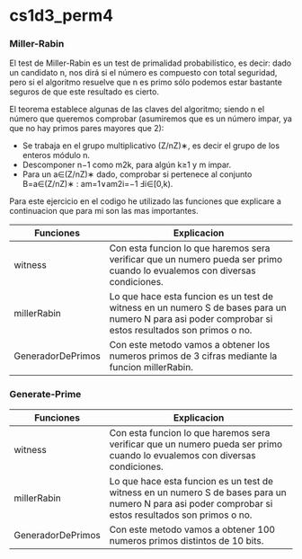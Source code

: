 # cs1d3_perm4

### Miller-Rabin 

El test de Miller-Rabin es un test de primalidad probabilístico, es decir: dado un candidato n, nos dirá si el número es compuesto con total seguridad, pero si el algoritmo resuelve que n es primo sólo podemos estar bastante seguros de que este resultado es cierto.

El teorema establece algunas de las claves del algoritmo; siendo n el número que queremos comprobar (asumiremos que es un número impar, ya que no hay primos pares mayores que 2):
* Se trabaja en el grupo multiplicativo (Z/nZ)∗, es decir el grupo de los enteros módulo n.
* Descomponer n−1 como m2k, para algún k≥1 y m impar.
* Para un a∈(Z/nZ)∗ dado, comprobar si pertenece al conjunto B=a∈(Z/nZ)∗ : am=1∨am2i=−1 Ⅎi∈[0,k).

Para este ejercicio en el codigo he utilizado las funciones que explicare a continuacion que para mi son las mas importantes.

| Funciones | Explicacion |
| ---------- | ------------ |
| witness |  Con esta funcion  lo que haremos sera verificar que un numero pueda ser primo cuando lo evualemos con diversas condiciones. |
| millerRabin | Lo que hace esta funcion es un test de witness en un numero S de bases para un numero N para asi poder comprobar si estos resultados son primos o no. |
| GeneradorDePrimos | Con este metodo vamos a obtener los numeros primos de 3 cifras mediante la funcion millerRabin. |

### Generate-Prime

| Funciones | Explicacion |
| ---------- | ------------ |
| witness |  Con esta funcion  lo que haremos sera verificar que un numero pueda ser primo cuando lo evualemos con diversas condiciones. |
| millerRabin | Lo que hace esta funcion es un test de witness en un numero S de bases para un numero N para asi poder comprobar si estos resultados son primos o no. |
| GeneradorDePrimos | Con este metodo vamos a obtener 100 numeros primos distintos de 10 bits. |
